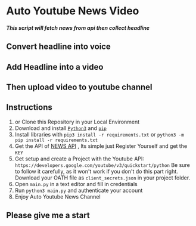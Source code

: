 # Auto Youtube News Video
##### This script will fetch news from api then collect headline 
## Convert headline into voice
## Add Headline into a video
## Then upload video to youtube channel
## Instructions
1.  or Clone this Repository in your Local Environment
2. Download and install [`Python3`](https://www.python.org/downloads/) and [`pip`](https://pip.pypa.io/en/stable/installing/)
3. Install libraries with `pip3 install -r requirements.txt` or `python3 -m pip install -r requirements.txt`
4. Get the API of [NEWS API](https://newsapi.org/) , Its simple just Register Yourself and get the `KEY`
5. Get setup and create a Project with the Youtube API: `https://developers.google.com/youtube/v3/quickstart/python` Be sure to follow it carefully, as it won't work if you don't do this part right. Download your OATH file as `client_secrets.json` in your project folder.
6. Open `main.py` in a text editor and fill in credentials
7. Run `python3 main.py` and authenticate your account
8. Enjoy Auto Youtube News Channel


## Please give me a start